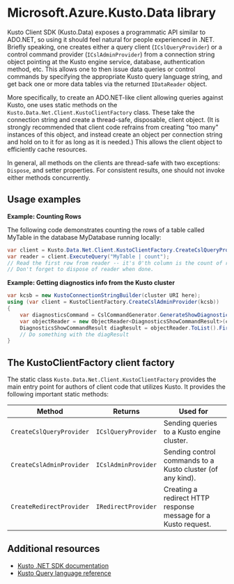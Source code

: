 ﻿# Microsoft.Azure.Kusto.Data library

Kusto Client SDK (Kusto.Data) exposes a programmatic API similar to ADO.NET, so using it should feel
natural for people experienced in .NET. Briefly speaking, one creates either a query client (`ICslQueryProvider`) or a control command
provider (`ICslAdminProvider`) from a connection string object pointing at the Kusto engine service, database, authentication
method, etc. This allows one to then issue data queries or control commands by specifying the appropriate Kusto query language
string, and get back one or more data tables via the returned `IDataReader` object.

More specifically, to create an ADO.NET-like client allowing queries against
Kusto, one uses static methods on the `Kusto.Data.Net.Client.KustoClientFactory`
class. These take the connection string and create a thread-safe, disposable,
client object. (It is strongly recommended that client code refrains from
creating "too many" instances of this object, and instead create an
object per connection string and hold on to it for as long as it is needed.)
This allows the client object to efficiently cache resources. 

In general, all methods on the clients are thread-safe with two exceptions: `Dispose`, 
and setter properties. For consistent results, one should not invoke either methods
concurrently.

## Usage examples

**Example: Counting Rows**

The following code demonstrates counting the rows of a table called MyTable in the database MyDatabase running locally:

```csharp
var client = Kusto.Data.Net.Client.KustoClientFactory.CreateCslQueryProvider("https://help.kusto.windows.net/Samples;Fed=true");
var reader = client.ExecuteQuery("MyTable | count");
// Read the first row from reader -- it's 0'th column is the count of records in MyTable
// Don't forget to dispose of reader when done.
```

**Example: Getting diagnostics info from the Kusto cluster**

```csharp
var kcsb = new KustoConnectionStringBuilder(cluster URI here);
using (var client = KustoClientFactory.CreateCslAdminProvider(kcsb))
{
    var diagnosticsCommand = CslCommandGenerator.GenerateShowDiagnosticsCommand();
    var objectReader = new ObjectReader<DiagnosticsShowCommandResult>(client.ExecuteControlCommand(diagnosticsCommand));
    DiagnosticsShowCommandResult diagResult = objectReader.ToList().FirstOrDefault();
    // Do something with the diagResult
}
```

## The KustoClientFactory client factory

The static class `Kusto.Data.Net.Client.KustoClientFactory` provides the main entry point for authors
of client code that utilizes Kusto. It provides the following important static methods:

|Method                                      |Returns                                |Used for                                                      |
|--------------------------------------------|---------------------------------------|--------------------------------------------------------------|
|`CreateCslQueryProvider`                    |`ICslQueryProvider`                    |Sending queries to a Kusto engine cluster.                    |
|`CreateCslAdminProvider`                    |`ICslAdminProvider`                    |Sending control commands to a Kusto cluster (of any kind).    |
|`CreateRedirectProvider`                    |`IRedirectProvider`                    |Creating a redirect HTTP response message for a Kusto request.|

## Additional resources

* [Kusto .NET SDK documentation](https://kusto.azurewebsites.net/docs/api/netfx/about-the-sdk.html)
* [Kusto Query language reference](https://aka.ms/kustolangref)
